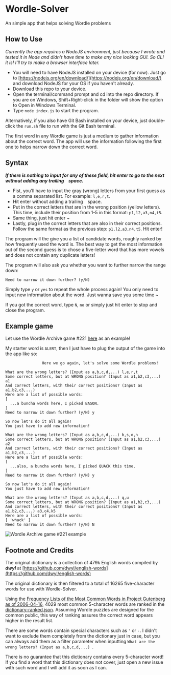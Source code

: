 # Wordle-Solver
An simple app that helps solving Wordle problems

## How to Use
*Currently the app requires a NodeJS environment, just because I wrote and tested it in Node and didn't have time to make any nice looking GUI. So CLI it is! I'll try to make a browser interface later.*

- You will need to have NodeJS installed on your device (for now). Just go to [https://nodejs.org/en/download/](https://nodejs.org/en/download/) and download NodeJS for your OS if you haven't already.
- Download this repo to your device.
- Open the terminal/command prompt and cd into the repo directory. If you are on Windows, Shift+Right-click in the folder will show the option to Open in Windows Terminal.
- Type `node index.js` to start the program.

Alternatively, if you also have Git Bash installed on your device, just double-click the `run.sh` file to run with the Git Bash terminal.

The first word in any Wordle game is just a medium to gather information about the correct word. The app will use the information following the first one to helps narrow down the correct word.

## Syntax
***If there is nothing to input for any of these field, hit enter to go to the next without adding any trailing ` ` space.***
- Fist, you'll have to input the gray (wrong) letters from your first guess as a comma separated list. For example: `l,e,r,t`.
- Hit enter without adding a trailing ` ` space.
- Put in the correct letters that are in the wrong position (yellow letters). This time, include their position from 1-5 in this format: `p1,l2,a3,n4,t5`.
- Same thing, just hit enter ~
- Lastly, plug in the correct letters that are also in their correct positions. Follow the same format as the previous step: `p1,l2,a3,n4,t5`. Hit enter!

The program will the give you a list of candidate words, roughly ranked by how frequently used the word is. The best way to get the most information out of the second guess is to chose a five-letter word that has more vowels and does not contain any duplicate letters!

The program will also ask you whether you want to further narrow the range down:

```Need to narrow it down further? (y/N) ```

Simply type `y` or `yes` to repeat the whole process again! You only need to input new information about the word. Just wanna save you some time ~

If you got the correct word, type `N`, `no` or simply just hit enter to stop and close the program.

## Example game
Let use the Wordle Archive game #221 [here](https://www.devangthakkar.com/wordle_archive/?221) as an example!

My starter word is `ALERT`, then I just have to plug the output of the game into the app like so:
```
                Here we go again, let's solve some Wordle problems!

What are the wrong letters? (Input as a,b,c,d,...) l,e,r,t
Some correct letters, but at WRONG position? (Input as a1,b2,c3,...) a1
And correct letters, with their correct positions? (Input as a1,b2,c3,...)
Here are a list of possible words:
[
  ...a buncha words here, I picked BASON.
]
Need to narrow it down further? (y/N) y

So now let's do it all again!
You just have to add new information!

What are the wrong letters? (Input as a,b,c,d,...) b,s,o,n
Some correct letters, but at WRONG position? (Input as a1,b2,c3,...) a2
And correct letters, with their correct positions? (Input as a1,b2,c3,...)
Here are a list of possible words:
[
  ...also, a buncha words here, I picked QUACK this time.
]
Need to narrow it down further? (y/N) y

So now let's do it all again!
You just have to add new information!

What are the wrong letters? (Input as a,b,c,d,...) q,u
Some correct letters, but at WRONG position? (Input as a1,b2,c3,...)
And correct letters, with their correct positions? (Input as a1,b2,c3,...) a3,c4,k5
Here are a list of possible words:
[ 'whack' ]
Need to narrow it down further? (y/N) N
```
![Wordle Archive game #221 example](https://raw.githubusercontent.com/codynhanpham/wordle-solver/main/demo.png)

## Footnote and Credits
The original dictionary is a collection of 479k English words compiled by ***dwyl*** at [https://github.com/dwyl/english-words](https://github.com/dwyl/english-words)

The original dictionary is then filtered to a total of 16265 five-character words for use with Wordle-Solver.

Using the [Frequency Lists of the Most Common Words in Project Gutenberg as of 2006-04-16](https://en.wiktionary.org/wiki/Wiktionary:Frequency_lists#:~:text=of%20The%20Simpsons-,Project%20Gutenberg,-%5Bedit%5D), 4029 most common 5-character words are ranked in the [dictionary-ranked.json](https://github.com/codynhanpham/wordle-solver/blob/main/dictionary-ranked.json). Assuming Wordle puzzles are designed for the common public, this way of ranking assures the correct word appears higher in the result list.

There are some words contain special characters such as `'` or `-`. I didn't want to exclude them completely from the dictionary just in case, but you can always add them as a filter parameter when inputting `What are the wrong letters? (Input as a,b,c,d,...) `.

There is no guarantee that this dictionary contains every 5-character word! If you find a word that this dictionary does not cover, just open a new issue with such word and I will add it as soon as I can.
